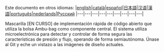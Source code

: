 

Este documento en otros idiomas:
|[english](README.md)|[català](README-ca.md)|[español](README-es.md)|[日本語](README-ja.md)|[汉语](README-zh-Hans.md)|[漢語](README-zh-Hant.md)|[português](README-pt_BR.md)|[nederlands](README-nl.md)|[Русский](README-ru.md)
|---|---|---|---|---|---|---|---|---|



Mascarilla [EN CURSO] de implementación rápida de código abierto que utiliza la bolsa Ambu-bag como componente central. El sistema utiliza microelectrónica para detectar y controlar de forma segura las características de presión y flujo, operando de forma semiautónoma. Únase al Git y eche un vistazo a las imágenes de diseño actuales.
